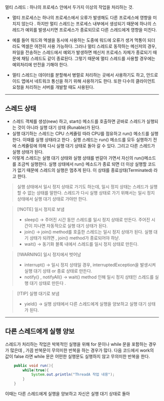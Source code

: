 멀티 스레드 : 하나의 프로세스 안에서 두가지 이상의 작업을 처리하는 것. 

- 멀티 프로세스는 하나의 프로세스에서 오류가 발생해도 다른 프로세스에 영향을 미치지 않는다 . 하지만 멀티 스레드는 프로세스 내부에서 생성되기 때문에 하나의 스레드가 예외를 발생시키면 프로세스가 종료되므로  다른 스레드에게 영향을 미친다. 
  
- 예를 들어 워드와 엑셀을 동시에 사용하는 도중에 워드에 오류가 생겨 먹통이 되더라도 엑셀은 여전히 사용 가능하다. 그러나 멀티 스레드로 동작하는 메신저의 경우, 파일을 전송하는 스레드에서 예외가 발생하면 메신저 프로세스 자체가 종료되기 때문에 채팅 스레드도 같이 종료된다. 그렇기 때문에 멀티 스레드를 사용할 경우에는 예외처리에 만전을 기해야 한다. 
- 멀티 스레드는 데이터를 분할해서 병렬로 처리하는 곳에서 사용하기도 하고, 안드로이드 앱에서 네트워크 통신을 하기 위해 사용하기도 한다. 또한 다수의 클라이언트 요청을 처리하는 서버를 개발할 때도 사용된다. 



---
## 스레드 상태 
- 스레드 객체를 생성(new) 하고, start() 메소드를 호출하면 곧바로 스레드가 실행되는 것이 아니라 실행 대기 상태 (Runable)가 된다. 
- 실행 대기하는 스레드는 CPU 스케쥴링 따라 CPU를 점유하고 run() 메소드를 실행한다. 이때를 실행 상태라고 한다 . 실행 스레드는 run() 메소드를 모두 실행하기 전에 스케쥴링에 의해 다시 실행 대기 상태로 돌아 갈 수 있다. 그리고 다른 스레드가 실행 상태가 된다. 
- 이렇게 스레드는 실행 대기 상태와 실행 상태를 번갈아 가면서 자신의 run()메소드를 조금씩 실행한다. 실행 상태에서 run() 메소드가 종료 되면 더 이상 실행할 코드가 없기 때문에 스레드의 실행은 멈추게 된다. 이 상태를 종료상태(Terminated) 라고 한다. 


> 실행 상태에서 일시 정지 상태로 가기도 하는데, 일시 정지 상태는 스레드가 실행할 수 없는 상태를 말한다. 
> 스레드가  다시 실행 상태로 가기 위해서는 일시 정지 상태에서 실행 대기 상태로 가야만 한다. 

> [!NOTE] 일시 정지로 보냄 
> - sleep() -> 주어진 시간 동안 스레드를 일시 정지 상태로 만든다. 주어진 시간이 지나면 자동적으로 실행 대기 상태가 된다. 
> - join() -> join() method를 호출한 스레드는 일시 정지 상태가 된다. 실행 대기 상태가 되려면 , join() method가 종료되어야 하낟. 
> - wait() -> 동기화 블록 내에서 스레드를 일시 정지 상태로 만든다. 

>[!WARNING] 일시 정지에서 벗어남 
> -  interrupt() -> 일시 정지 상태일 경우, interruptedException을 발생시켜 실행 대기 상태 or 종료 상태로 만든다. 
> - notify()  , notifyAll() -> wait() method 인해 일시 정지 상태인 스레드를 실행 대기 상태로 만든다 . 


>[!TIP] 실행 대기로 보냄 
>- yield() -> 실행 상태에서 다른 스레드에게 실행을 양보하고 실행 대기 상태가 된다. 


---

## 다른 스레드에게 실행 양보 
스레드가 처리하는 작업은 박복적인 실행을 위해 for 문이나 while 문을 포함하는 경우가 많은데 , 가끔 반복문이 무의미한 반복을 하는 경우가 많다. 다음 코드에서 work의 값이 false 라면 while 문은 어떤한 실행문도 실행하지 않고 무의미한 반복을 한다. 

```java 
	public void run(){
		while(true){
			System.out.println("ThreadA 작업 내용");
		}
	}
```


이때는 다른 스레드에게 실행을 양보하고 자신은 실행 대기 상태로 돌아